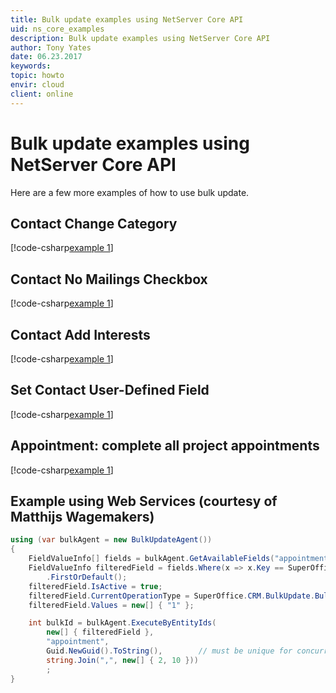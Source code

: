 ```yaml
---
title: Bulk update examples using NetServer Core API
uid: ns_core_examples
description: Bulk update examples using NetServer Core API
author: Tony Yates
date: 06.23.2017
keywords:
topic: howto
envir: cloud
client: online
---
```


# Bulk update examples using NetServer Core API

Here are a few more examples of how to use bulk update.

## Contact Change Category

[!code-csharp[example 1](includes/contact-change-category.cs)]

## Contact No Mailings Checkbox

[!code-csharp[example 1](includes/contact-no-mailings.cs)]

## Contact Add Interests

[!code-csharp[example 1](includes/contact-change-interests.cs)]

## Set Contact User-Defined Field

[!code-csharp[example 1](includes/set-contact-udef.cs)]

## Appointment: complete all project appointments

[!code-csharp[example 1](includes/complete-project-appointments.cs)]

## Example using Web Services (courtesy of Matthijs Wagemakers)

```csharp
using (var bulkAgent = new BulkUpdateAgent())
{
    FieldValueInfo[] fields = bulkAgent.GetAvailableFields("­appointment");
    FieldValueInfo filteredField = fields.Where(x => x.Key == SuperOffice.CRM.BulkUpdate.Bul­kUpdateSystem.AppointmentF­ieldValueKeys.Done)
        .FirstOrDefault();
    filteredField.IsActive = true;
    filteredField.CurrentOperation­Type = SuperOffice.CRM.BulkUpdate.Bul­kUpdateSystem.OperationTyp­es.Check;
    filteredField.Values = new[] { "1" };

    int bulkId = bulkAgent.ExecuteByEntityIds(
        new[] { filteredField },
        "appointment",
        Guid.NewGuid().ToString(),        // must be unique for concurrent jobs
        string.Join(",", new[] { 2, 10 }))
        ;
}
```
